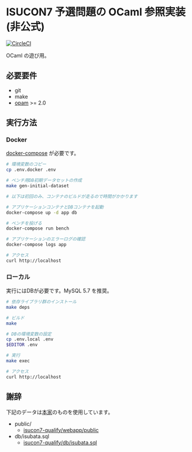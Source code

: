 # ISUCON7 予選問題の OCaml 参照実装 (非公式)

[![CircleCI](https://circleci.com/gh/tyabu12/isucon7-qualify-ocaml.svg?style=svg)](https://circleci.com/gh/tyabu12/isucon7-qualify-ocaml)

OCaml の遊び用。

## 必要要件

- git
- make
- [opam](https://opam.ocaml.org/doc/Install.html) >= 2.0

## 実行方法

### Docker

[docker-compose](https://docs.docker.com/compose/install/) が必要です。

```sh
# 環境変数のコピー
cp .env.docker .env

# ベンチ用DB初期データセットの作成
make gen-initial-dataset

# 以下は初回のみ、コンテナのビルドが走るので時間がかかります

# アプリケーションコンテナとDBコンテナを起動
docker-compose up -d app db

# ベンチを投げる
docker-compose run bench

# アプリケーションのエラーログの確認
docker-compose logs app

# アクセス
curl http://localhost
```

### ローカル

実行にはDBが必要です。MySQL 5.7 を推奨。

```sh
# 依存ライブラリ群のインストール
make deps

# ビルド
make

# DBの環境変数の設定
cp .env.local .env
$EDITOR .env

# 実行
make exec

# アクセス
curl http://localhost
```

## 謝辞

下記のデータは[本家](https://github.com/isucon/isucon7-qualify)のものを使用しています。

- public/
  - [isucon7-qualify/webapp/public](https://github.com/isucon/isucon7-qualify/tree/master/webapp/public)
- db/isubata.sql
  - [isucon7-qualify/db/isubata.sql](https://github.com/isucon/isucon7-qualify/blob/master/db/isubata.sql)
